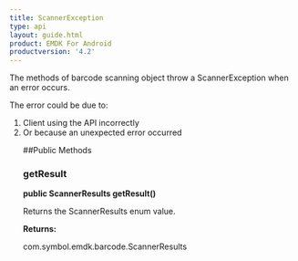 ```yaml
---
title: ScannerException
type: api
layout: guide.html
product: EMDK For Android
productversion: '4.2'
---
```



The methods of barcode scanning object throw a ScannerException when an error
 occurs. 

The error could be due to:
 <ol>
 <li>Client using the API incorrectly
 <li>Or because an unexpected error occurred

##Public Methods

### getResult

**public ScannerResults getResult()**

Returns the ScannerResults enum value.

**Returns:**

com.symbol.emdk.barcode.ScannerResults

